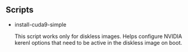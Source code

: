 ## Scripts

* install-cuda9-simple

  This script works only for diskless images.  Helps configure NVIDIA kerenl options that need to be active in the diskless image on boot. 
